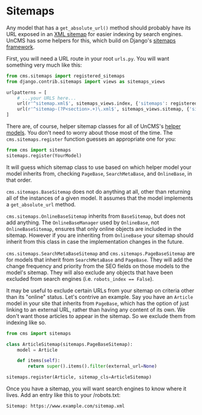 # Sitemaps

Any model that has a `get_absolute_url()` method should probably have its URL exposed in an [XML sitemap](https://en.wikipedia.org/wiki/Sitemaps) for easier indexing by search engines.
UnCMS has some helpers for this, which build on Django's [sitemaps framework](https://docs.djangoproject.com/en/dev/ref/contrib/sitemaps/).

First, you will need a URL route in your root `urls.py`. You will want something very much like this:

```python
from cms.sitemaps import registered_sitemaps
from django.contrib.sitemaps import views as sitemaps_views

urlpatterns = [
    # ...your URLS here...
    url(r'^sitemap.xml$', sitemaps_views.index, {'sitemaps': registered_sitemaps}, name='django.contrib.sitemaps.views.sitemap'),
    url(r'^sitemap-(?P<section>.+)\.xml$', sitemaps_views.sitemap, {'sitemaps': registered_sitemaps}, name='django.contrib.sitemaps.views.sitemap'),
]
```

There are, of course, helper sitemap classes for all of UnCMS's [helper models](helpers.md).
You don't need to worry about those most of the time.
The `cms.sitemaps.register` function guesses an appropriate one for you:

```python
from cms import sitemaps
sitemaps.register(YourModel)
```

It will guess which sitemap class to use based on which helper model your model inherits from,
checking `PageBase`, `SearchMetaBase`, and `OnlineBase`, in that order.

`cms.sitemaps.BaseSitemap` does not do anything at all, other than returning all of the instances of a given model.
It assumes that the model implements a `get_absolute_url` method.

`cms.sitemaps.OnlineBaseSitemap` inherits from `BaseSitemap`, but does not add anything.
The `OnlineBaseManager` used by `OnlineBase`, not `OnlineBaseSitemap`, ensures that only online objects are included in the sitemap.
However if you are inheriting from `OnlineBase` your sitemap should inherit from this class in case the implementation changes in the future.

`cms.sitemaps.SearchMetaBaseSitemap` and `cms.sitemaps.PageBaseSitemap` are for models that inherit from `SearchMetaBase` and `PageBase`.
They will add the change frequency and priority from the SEO fields on those models to the model's sitemap.
They will also exclude any objects that have been excluded from search engines (i.e. `robots_index == False`).

It may be useful to exclude certain URLs from your sitemap on criteria other than its "online" status.
Let's contrive an example.
Say you have an `Article` model in your site that inherits from `PageBase`, which has the option of just linking to an external URL, rather than having any content of its own.
We don't want those articles to appear in the sitemap. So we exclude them from indexing like so.

```python
from cms import sitemaps

class ArticleSitemap(sitemaps.PageBaseSitemap):
    model = Article

    def items(self):
        return super().items().filter(external_url=None)

sitemaps.register(Article, sitemap_cls=ArticleSitemap)
```

Once you have a sitemap, you will want search engines to know where it lives.
Add an entry like this to your /robots.txt:

```
Sitemap: https://www.example.com/sitemap.xml
```
